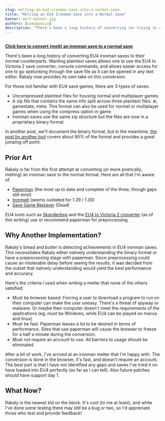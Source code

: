 ```yaml
---
slug: melting-an-eu4-ironman-save-into-a-normal-save
title: "Melting an EU4 Ironman Save into a Normal Save"
banner: melt-banner.jpg
authors: [comagoosie]
description: "There's been a long history of converting (or trying to convert) EU4 ironman saves (a binary format) to their normal counterpart (plaintext). Wanting plaintext saves allows one to use the EU4 to Victoria 2 save converter, console commands, and allows easier access for one to go spleunking through the save file as it can be opened in any text editor. Rakaly now provides its own take on this conversion"
---
```


<div style={{textAlign: "center"}}>
  <img alt="" width={512} height={236} src={require("./melt-banner.jpg").default} />
</div>

[**Click here to convert (melt) an ironman save to a normal save**](pathname:///)

There's been a long history of converting EU4 ironman saves to their normal counterparts. Wanting plaintext saves allows one to use the EU4 to Victoria 2 save converter, console commands, and allows easier access for one to go spelunking through the save file as it can be opened in any text editor. Rakaly now provides its own take on this conversion.

<!--truncate-->

For those not familiar with EU4 save games, there are 3 types of saves:

 - Uncompressed plaintext files for housing normal and multiplayer games.
 - A zip file that contains the same info split across three plaintext files: ai, gamestate, meta. This format can also be used for normal or multiplayer games when using the compress option in game.
 - Ironman saves use the same zip structure but the files are now in a proprietary binary format.

In another post, we'll document the binary format, but in the meantime, [the post by another tool](https://codeofwar.wbudziszewski.pl/2015/07/29/binary-savegames-insight/) covers about 90% of the format and provides a great jumping off point.

## Prior Art

Rakaly is far from the first attempt at converting (or more poetically, melting) an ironman save to the normal format. Here are all that I'm aware of:

- [Paperman](https://gitgud.io/nixx/paperman) (the most up to date and complete of the three, though gaps still exist)
- [Ironmelt](https://codeofwar.wbudziszewski.pl/ironmelt/) (seems outdated for 1.29 / 1.30)
- [Save Game Replayer](https://bitbucket.org/PreXident/replayer/src/default/) (Dead)

EU4 tools such as [Skanderbeg](https://skanderbeg.pm/) and the [EU4 to Victoria 2 converter](https://eu4.paradoxwikis.com/Europa_Universalis_IV_to_Victoria_II_Converter) (as of this writing) use or recommend paperman for preprocessing.

## Why Another Implementation?

Rakaly's bread and butter is detecting achievements in EU4 ironman saves. This necessitates Rakaly either natively understanding the binary format or have a preprocessing stage with paperman. Since preprocessing could cause an intolerable delay before seeing the results, it was decided from the outset that natively understanding would yield the best performance and accuracy.

Here's the criteria I used when writing a melter that none of the others satisfied:

 - Must be browser based. Forcing a user to download a program to run on their computer can make the user uneasy. There's a threat of spyway or malware. Or maybe their computer doesn't meet the requirements of the applications (eg: must be Windows, while EU4 can be played on macos and linux)
 - Must be fast. Paperman leaves a lot to be desired in terms of performance. Sites that use paperman will cause the browser to freeze for a half a minute during the conversion.
 - Must not require an account to use. All barriers to usage should be eliminated.

After a bit of work, I've arrived at an ironman melter that I'm happy with. The conversion is done in the browser, it's fast, and doesn't require an account. The best part is that I have not identified any gaps and saves I've tried it on have loaded into EU4 perfectly (as far as I can tell). Also future patches should have support day 1.

## What Now?

Rakaly is the newest kid on the block. It's cool (to me at least), and while I've done some testing there may still be a bug or two, so I'd appreciate those who test and provide feedback!
